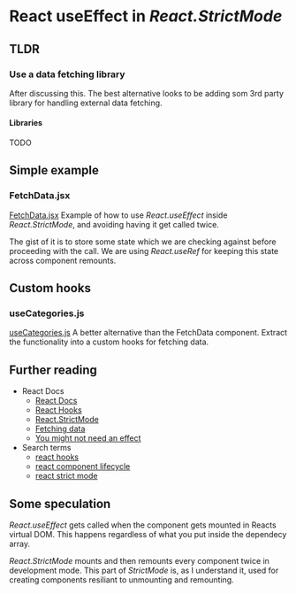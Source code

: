 # React useEffect in *React.StrictMode*
## TLDR
### Use a data fetching library
After discussing this. The best alternative looks to be adding som 3rd party library for handling external data fetching.
#### Libraries
TODO

## Simple example
### FetchData.jsx
[FetchData.jsx](src/components/FetchData.jsx)
Example of how to use *React.useEffect* inside *React.StrictMode*, and avoiding having it get called twice.

The gist of it is to store some state which we are checking against before proceeding with the call. We are using *React.useRef* for keeping this state across component remounts.

## Custom hooks
### useCategories.js
[useCategories.js](src/utilities/customHooks/useCategories.js)
A better alternative than the FetchData component. Extract the functionality into a custom hooks for fetching data.

## Further reading
- React Docs
  - [React Docs](https://beta.reactjs.org/)
  - [React Hooks](https://reactjs.org/docs/hooks-reference.html)
  - [React.StrictMode](https://reactjs.org/docs/strict-mode.html#ensuring-reusable-state)
  - [Fetching data](https://beta.reactjs.org/learn/synchronizing-with-effects#fetching-data)
  - [You might not need an effect](https://beta.reactjs.org/learn/you-might-not-need-an-effect)
- Search terms
  - [react hooks](https://www.google.com/search?q=react+hooks)
  - [react component lifecycle](https://www.google.com/search?q=react+component+lifecycle)
  - [react strict mode](https://www.google.com/search?q=react+strict+mode)

## Some speculation
*React.useEffect* gets called when the component gets mounted in Reacts virtual DOM.
This happens regardless of what you put inside the dependecy array.

*React.StrictMode* mounts and then remounts every component twice in development mode.
This part of *StrictMode* is, as I understand it, used for creating components resiliant to unmounting and remounting.  